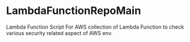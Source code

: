 # LambdaFunctionRepoMain
Lambda Function Script For AWS
collection of Lambda Function to check various security related aspect of AWS env.
